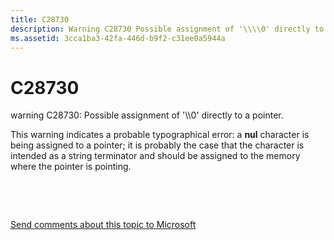 ```yaml
---
title: C28730
description: Warning C28730 Possible assignment of '\\\\0' directly to a pointer.
ms.assetid: 3cca1ba3-42fa-446d-b9f2-c31ee0a5944a
---
```


# C28730


warning C28730: Possible assignment of '\\\\0' directly to a pointer.

This warning indicates a probable typographical error: a **nul** character is being assigned to a pointer; it is probably the case that the character is intended as a string terminator and should be assigned to the memory where the pointer is pointing.

 

 

[Send comments about this topic to Microsoft](mailto:wsddocfb@microsoft.com?subject=Documentation%20feedback%20[devtest\devtest]:%20C28730%20%20RELEASE:%20%2811/17/2016%29&body=%0A%0APRIVACY%20STATEMENT%0A%0AWe%20use%20your%20feedback%20to%20improve%20the%20documentation.%20We%20don't%20use%20your%20email%20address%20for%20any%20other%20purpose,%20and%20we'll%20remove%20your%20email%20address%20from%20our%20system%20after%20the%20issue%20that%20you're%20reporting%20is%20fixed.%20While%20we're%20working%20to%20fix%20this%20issue,%20we%20might%20send%20you%20an%20email%20message%20to%20ask%20for%20more%20info.%20Later,%20we%20might%20also%20send%20you%20an%20email%20message%20to%20let%20you%20know%20that%20we've%20addressed%20your%20feedback.%0A%0AFor%20more%20info%20about%20Microsoft's%20privacy%20policy,%20see%20http://privacy.microsoft.com/default.aspx. "Send comments about this topic to Microsoft")




